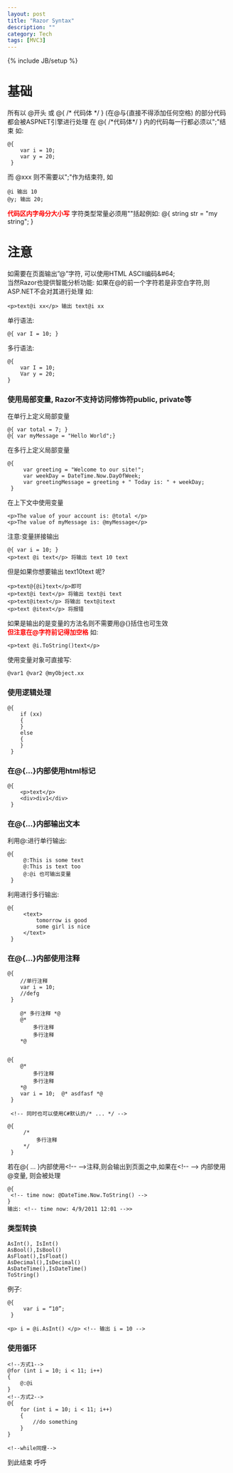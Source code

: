 ```yaml
---
layout: post
title: "Razor Syntax"
description: ""
category: Tech
tags: [MVC3]
---
```

{% include JB/setup %}

# 基础

所有以 @开头 或 @\{ /\* 代码体 \*/ \}  \(在@与\{直接不得添加任何空格\) 的部分代码都会被ASPNET引擎进行处理 在 @\{ /\*代码体\*/ \} 内的代码每一行都必须以";"结束 如:  

    @{
	    var i = 10;
	    var y = 20;
	 }

而 @xxx 则不需要以";"作为结束符, 如  

    @i 输出 10  
    @y; 输出 20;  

<b><span style="color:red">代码区内字母分大小写</span></b>
字符类型常量必须用""括起例如: @\{ string str = "my string"; \}  


# 注意

如需要在页面输出”@”字符, 可以使用HTML ASCII编码&\#64;  
当然Razor也提供智能分析功能: 如果在@的前一个字符若是非空白字符,则ASP\.NET不会对其进行处理 
如:  

	<p>text@i xx</p> 输出 text@i xx

单行语法:  

    @{ var I = 10; }  

多行语法:  

	@{
        var I = 10;  
        Var y = 20;  
    }

### 使用局部变量, Razor不支持访问修饰符public, private等
  
在单行上定义局部变量  

	@{ var total = 7; }  
	@{ var myMessage = "Hello World";}  

在多行上定义局部变量  
	
	@{
	     var greeting = "Welcome to our site!";
	     var weekDay = DateTime.Now.DayOfWeek;
	     var greetingMessage = greeting + " Today is: " + weekDay;
	 }

在上下文中使用变量  

    <p>The value of your account is: @total </p>
    <p>The value of myMessage is: @myMessage</p>

注意:变量拼接输出  

	@{ var i = 10; }  
	<p>text @i text</p> 将输出 text 10 text  

但是如果你想要输出 text10text 呢?  

	<p>text@{@i}text</p>即可
	<p>text@i text</p> 将输出 text@i text
	<p>text@itext</p> 将输出 text@itext
	<p>text @itext</p> 将报错

如果是输出的是变量的方法名则不需要用@\{\}括住也可生效  
<b><span style="color:red">但注意在@字符前记得加空格</span></b> 如:  

	<p>text @i.ToString()text</p>

使用变量对象可直接写: 
		
	@var1 @var2 @myObject.xx  

### 使用逻辑处理  

	@{
		if (xx)
		{
		}
		else
		{		
		}
	 }

### 在@\{\.\.\.\}内部使用html标记  

	@{
		<p>text</p>
		<div>div1</div>
 	 }

### 在@\{\.\.\.\}内部输出文本  

利用@:进行单行输出:  

	@{
	     @:This is some text
	     @:This is text too
	     @:@i 也可输出变量
	 }

利用<text />进行多行输出:  

	@{
	     <text>
	         tomorrow is good
	         some girl is nice
	     </text>
	 }

### 在@\{\.\.\.\}内部使用注释  

	@{
	    //单行注释
	    var i = 10;
	    //defg
	 }
	  
	    @* 多行注释 *@
	    @* 
	        多行注释
	        多行注释 
	    *@
	  
	  
	@{
	    @*
	        多行注释
	        多行注释 
	    *@
	    var i = 10;  @* asdfasf *@
	 }
	  
	 <!-- 同时也可以使用C#默认的/* ... */ -->
	  
	@{
	     /*
	         多行注释 
	     */
	 }

若在@\{ \.\.\. \}内部使用<\!\-\- \-\->注释,则会输出到页面之中,如果在<\!\-\- \-\->  内部使用@变量, 则会被处理  

	@{
	 <!-- time now: @DateTime.Now.ToString() -->
	}
	输出: <!-- time now: 4/9/2011 12:01 -->>

### 类型转换  

	AsInt(), IsInt()  
	AsBool(),IsBool()  
	AsFloat(),IsFloat()  
	AsDecimal(),IsDecimal()  
	AsDateTime(),IsDateTime()  
	ToString()  

例子:  

	@{
	     var i = “10”;
	 }
	  
	<p> i = @i.AsInt() </p> <!-- 输出 i = 10 --> 

### 使用循环  

	<!--方式1-->
	@for (int i = 10; i < 11; i++)
	{
	    @:@i
	}
	<!--方式2-->
	@{
	    for (int i = 10; i < 11; i++)
	    {
	        //do something
	    }
	}
	  
	<!--while同理-->

到此结束 呼呼  
